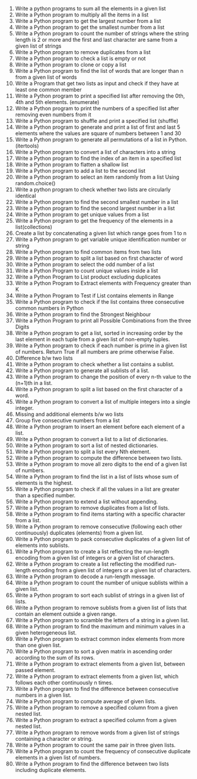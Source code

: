 1. Write a python programs to sum all the elements in a given list  
2. Write a Python program to multiply all the items in a list  
3. Write a Python program to get the largest number from a list  
4. Write a Python program to get the smallest number from a list  
5. Write a Python program to count the number of strings where the string length is 2 or more and the first and last character are same from a given list of strings  
6.  Write a Python program to remove duplicates from a list  
7.  Write a Python program to check a list is empty or not 
8.  Write a Python program to clone or copy a list  
9.  Write a Python program to find the list of words that are longer than n from a given list of words  
10. Write a Program that get two lists as input and check if they have at least one common member  
11. Write a Python program to print a specified list after removing the 0th, 4th and 5th elements. (enumerate)  
12.  Write a Python program to print the numbers of a specified list after removing even numbers from it  
13.  Write a Python program to shuffle and print a specified list (shuffle)  
14.  Write a Python program to generate and print a list of first and last 5 elements where the values are square of numbers between 1 and 30  
15.  Write a Python program to generate all permutations of a list in Python. (itertools)  
16.  Write a Python program to convert a list of characters into a string  
17.  Write a Python program to find the index of an item in a specified list  
18.  Write a Python program to flatten a shallow list  
19.  Write a Python program to add a list to the second list  
20.  Write a Python program to select an item randomly from a list Using random.choice()  
21.  Write a python program to check whether two lists are circularly identical  
22.  Write a Python program to find the second smallest number in a list  
23.  Write a Python program to find the second largest number in a list  
24.  Write a Python program to get unique values from a list  
25.  Write a Python program to get the frequency of the elements in a list(collections)  
26.  Create a list by concatenating a given list which range goes from 1 to n  
27.  Write a Python program to get variable unique identification number or string  
28.  Write a Python program to find common items from two lists  
29.  Write a Python program to split a list based on first character of word  
30.  Write a Python program to select the odd number of a list  
31.  Write a Python Program to count unique values inside a list  
32.  Write a Python Program to List product excluding duplicates  
33.  Write a Python Program to Extract elements with Frequency greater than K  
34.  Write a Python Program to Test if List contains elements in Range  
35.  Write a Python program to check if the list contains three consecutive common numbers in Python  
36.  Write a Python program to find the Strongest Neighbour  
37.  Write a Python Program to print all Possible Combinations from the three Digits  
38.  Write a Python program to get a list, sorted in increasing order by the last element in each tuple from a given list of non-empty tuples.  
39.  Write a Python program to check if each number is prime in a given list of numbers. Return True if all numbers are prime otherwise False.  
40.  Difference b/w two lists  
41.  Write a Python program to check whether a list contains a sublist.  
42.  Write a Python program to generate all sublists of a list.  
43.  Write a Python program to change the position of every n-th value to the (n+1)th in a list.  
44.  Write a Python program to split a list based on the first character of a word.  
45.  Write a Python program to convert a list of multiple integers into a single integer.  
46.  Missing and additional elements b/w wo lists  
47.  Group five consecutive numbers from a list  
48.  Write a Python program to insert an element before each element of a list.  
49.  Write a Python program to convert a list to a list of dictionaries.  
50.  Write a Python program to sort a list of nested dictionaries.  
51.  Write a Python program to split a list every Nth element.  
52.  Write a Python program to compute the difference between two lists.  
53.  Write a Python program to move all zero digits to the end of a given list of numbers.  
54.  Write a Python program to find the list in a list of lists whose sum of elements is the highest.  
55.  Write a Python program to check if all the values in a list are greater than a specified number.  
56.  Write a Python program to extend a list without appending.  
57.  Write a Python program to remove duplicates from a list of lists.  
58.  Write a Python program to find items starting with a specific character from a list.  
59.  Write a Python program to remove consecutive (following each other continuously) duplicates (elements) from a given list.  
60.  Write a Python program to pack consecutive duplicates of a given list of elements into sublists.  
61.  Write a Python program to create a list reflecting the run-length encoding from a given list of integers or a given list of characters.  
62.  Write a Python program to create a list reflecting the modified run-length encoding from a given list of integers or a given list of characters.  
63.  Write a Python program to decode a run-length message.  
64.  Write a Python program to count the number of unique sublists within a given list.  
65.  Write a Python program to sort each sublist of strings in a given list of lists.  
66.  Write a Python program to remove sublists from a given list of lists that contain an element outside a given range.  
67.  Write a Python program to scramble the letters of a string in a given list.
68.  Write a Python program to find the maximum and minimum values in a given heterogeneous list.  
69.  Write a Python program to extract common index elements from more than one given list.  
70.  Write a Python program to sort a given matrix in ascending order according to the sum of its rows.  
71.  Write a Python program to extract elements from a given list, between passed element.  
72.  Write a Python program to extract elements from a given list, which follows each other continuously n times.  
73.  Write a Python program to find the difference between consecutive numbers in a given list.  
74.  Write a Python program to compute average of given lists.  
75.  Write a Python program to remove a specified column from a given nested list.  
76.  Write a Python program to extract a specified column from a given nested list.  
77.  Write a Python program to remove words from a given list of strings containing a character or string.  
78.  Write a Python program to count the same pair in three given lists.  
79.  Write a Python program to count the frequency of consecutive duplicate elements in a given list of numbers.  
80.  Write a Python program to find the difference between two lists including duplicate elements.  
